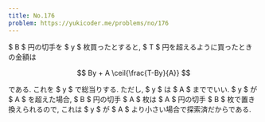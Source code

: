 ```yaml
---
title: No.176
problem: https://yukicoder.me/problems/no/176
---
```

$ B $ 円の切手を $ y $ 枚買ったとすると, $ T $ 円を超えるように買ったときの金額は

$$
By + A \ceil{\frac{T-By}{A}}
$$

である. これを $ y $ で総当りする. ただし, $ y $ は $ A $ まででいい. $ y $ が $ A $ を超えた場合, $ B $ 円の切手 $ A $ 枚は $ A $ 円の切手 $ B $ 枚で置き換えられるので, これは $ y $ が $ A $ より小さい場合で探索済だからである.
